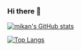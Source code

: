 ### Hi there 👋

[![mikan's GitHub stats](https://github-readme-stats.vercel.app/api?username=mikan-1234&theme=vue-dark&show_icons=true)](https://github.com/mikan-1234/github-readme-stats)

[![Top Langs](https://github-readme-stats.vercel.app/api/top-langs/?username=mikan-1234&theme=vue-dark&show_icons=true&layout=compact)](https://github.com/mikan-1234/github-readme-stats)

